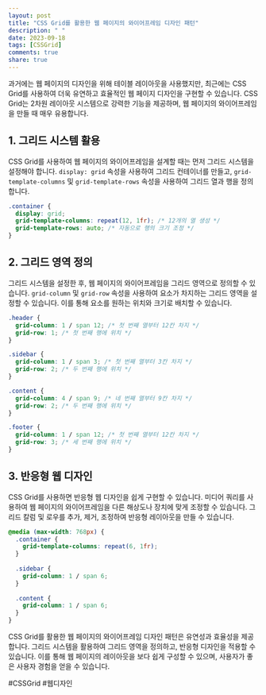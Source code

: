```yaml
---
layout: post
title: "CSS Grid를 활용한 웹 페이지의 와이어프레임 디자인 패턴"
description: " "
date: 2023-09-18
tags: [CSSGrid]
comments: true
share: true
---
```


과거에는 웹 페이지의 디자인을 위해 테이블 레이아웃을 사용했지만, 최근에는 CSS Grid를 사용하여 더욱 유연하고 효율적인 웹 페이지 디자인을 구현할 수 있습니다. CSS Grid는 2차원 레이아웃 시스템으로 강력한 기능을 제공하며, 웹 페이지의 와이어프레임을 만들 때 매우 유용합니다.

## 1. 그리드 시스템 활용

CSS Grid를 사용하여 웹 페이지의 와이어프레임을 설계할 때는 먼저 그리드 시스템을 설정해야 합니다. `display: grid` 속성을 사용하여 그리드 컨테이너를 만들고, `grid-template-columns` 및 `grid-template-rows` 속성을 사용하여 그리드 열과 행을 정의합니다. 

```css
.container {
  display: grid;
  grid-template-columns: repeat(12, 1fr); /* 12개의 열 생성 */
  grid-template-rows: auto; /* 자동으로 행의 크기 조정 */
}
```

## 2. 그리드 영역 정의

그리드 시스템을 설정한 후, 웹 페이지의 와이어프레임을 그리드 영역으로 정의할 수 있습니다. `grid-column` 및 `grid-row` 속성을 사용하여 요소가 차지하는 그리드 영역을 설정할 수 있습니다. 이를 통해 요소를 원하는 위치와 크기로 배치할 수 있습니다.

```css
.header {
  grid-column: 1 / span 12; /* 첫 번째 열부터 12칸 차지 */
  grid-row: 1; /* 첫 번째 행에 위치 */
}

.sidebar {
  grid-column: 1 / span 3; /* 첫 번째 열부터 3칸 차지 */
  grid-row: 2; /* 두 번째 행에 위치 */
}

.content {
  grid-column: 4 / span 9; /* 네 번째 열부터 9칸 차지 */
  grid-row: 2; /* 두 번째 행에 위치 */
}

.footer {
  grid-column: 1 / span 12; /* 첫 번째 열부터 12칸 차지 */
  grid-row: 3; /* 세 번째 행에 위치 */
}
```

## 3. 반응형 웹 디자인

CSS Grid를 사용하면 반응형 웹 디자인을 쉽게 구현할 수 있습니다. 미디어 쿼리를 사용하여 웹 페이지의 와이어프레임을 다른 해상도나 장치에 맞게 조정할 수 있습니다. 그리드 칼럼 및 로우를 추가, 제거, 조정하여 반응형 레이아웃을 만들 수 있습니다.

```css
@media (max-width: 768px) {
  .container {
    grid-template-columns: repeat(6, 1fr);
  }
  
  .sidebar {
    grid-column: 1 / span 6;
  }
  
  .content {
    grid-column: 1 / span 6;
  }
}
```

CSS Grid를 활용한 웹 페이지의 와이어프레임 디자인 패턴은 유연성과 효율성을 제공합니다. 그리드 시스템을 활용하여 그리드 영역을 정의하고, 반응형 디자인을 적용할 수 있습니다. 이를 통해 웹 페이지의 레이아웃을 보다 쉽게 구성할 수 있으며, 사용자가 좋은 사용자 경험을 얻을 수 있습니다.

#CSSGrid #웹디자인